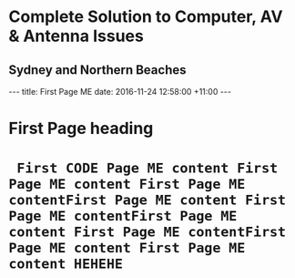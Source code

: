 <!DOCTYPE html><html lang="en"><head>
<title>Computer, AV &amp; Antenna repairs in One Go, on-site Sydney wide</title>
<meta content="Get One solution to all computer, WiFi and TV problems &amp; installation, data recovery &amp; transfer for PCs &amp; Macs, Brookvale, on-site Sydney wide" name="Description" lang="en" />
<meta http-equiv="Content-Type" content="text/html; charset=utf-8" />
<link href="style/style.css" rel="stylesheet" type="text/css" media="all" />
<meta name="viewport" content="width=device-width" />
<link rel="shortcut icon" href="data:image/png;base64,iVBORw0KGgoAAAANSUhEUgAAABAAAAAQBAMAAADt3eJSAAAAMFBMVEX///8ISnL/ozLNkT9FYGL6oTMXT24UTm9BXmNHYWLJkEAuAHhhAHIpACB8ACouAHhkiwVTAAAAAXRSTlMAQObYZgAAAAlwSFlzAAAOwwAADsMBx2+oZAAAADlJREFUCJljEIQC7AzxRAhDREnJEcxwUlJSATOUgADEEAMxCoEMcRAjEVkKoRiuXVCsEKddQCAoCAB/ZQx9RFLE2AAAAABJRU5ErkJggg=="/>
<meta property="fb:admin" content='365874600210148'>
<meta name="geo.region" content="AU-NSW" />
<meta name="geo.placename" content="Brookvale" />
<meta name="geo.position" content="-33.765215;151.265885" />
<meta name="ICBM" content="-33.765215, 151.265885" />

</head><body id="home">
<div id="topsection"><div id="topslogan">
<h1>Complete Solution to Computer, AV &amp; Antenna Issues</h1>
<h2>Sydney and Northern Beaches</h2>
</div></div><div id="navtop"></div>
<div class="fixed">
<div id="wrapper">
<div class="c1">
<div class="picmenuitem">
---
title: First Page ME
date: 2016-11-24 12:58:00 +11:00
---

# First Page heading

# ` First CODE Page ME content First Page ME content First Page ME contentFirst Page ME content First Page ME contentFirst Page ME content First Page ME contentFirst Page ME content First Page ME content HEHEHE`
